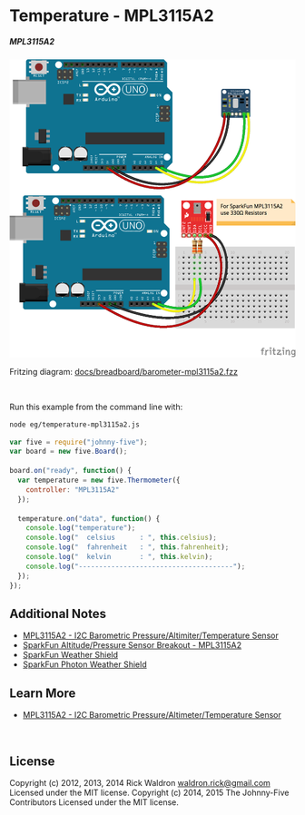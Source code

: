 <!--remove-start-->

# Temperature - MPL3115A2

<!--remove-end-->






##### MPL3115A2



![docs/breadboard/barometer-mpl3115a2.png](breadboard/barometer-mpl3115a2.png)<br>

Fritzing diagram: [docs/breadboard/barometer-mpl3115a2.fzz](breadboard/barometer-mpl3115a2.fzz)

&nbsp;




Run this example from the command line with:
```bash
node eg/temperature-mpl3115a2.js
```


```javascript
var five = require("johnny-five");
var board = new five.Board();

board.on("ready", function() {
  var temperature = new five.Thermometer({
    controller: "MPL3115A2"
  });

  temperature.on("data", function() {
    console.log("temperature");
    console.log("  celsius      : ", this.celsius);
    console.log("  fahrenheit   : ", this.fahrenheit);
    console.log("  kelvin       : ", this.kelvin);
    console.log("--------------------------------------");
  });
});


```








## Additional Notes
- [MPL3115A2 - I2C Barometric Pressure/Altimiter/Temperature Sensor](https://www.adafruit.com/products/1893)
- [SparkFun Altitude/Pressure Sensor Breakout - MPL3115A2](https://www.sparkfun.com/products/11084)
- [SparkFun Weather Shield](https://www.sparkfun.com/products/12081)
- [SparkFun Photon Weather Shield](https://www.sparkfun.com/products/13630)


## Learn More

- [MPL3115A2 - I2C Barometric Pressure/Altimeter/Temperature Sensor](https://www.adafruit.com/product/1893)

&nbsp;

<!--remove-start-->

## License
Copyright (c) 2012, 2013, 2014 Rick Waldron <waldron.rick@gmail.com>
Licensed under the MIT license.
Copyright (c) 2014, 2015 The Johnny-Five Contributors
Licensed under the MIT license.

<!--remove-end-->
